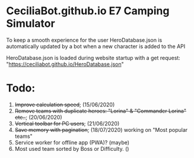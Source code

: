# CeciliaBot.github.io E7 Camping Simulator

To keep a smooth experience for the user HeroDatabase.json is automatically updated by a bot when a new character is added to the API

HeroDatabase.json is loaded during website startup with a get request: "https://ceciliabot.github.io/HeroDatabase.json"

# Todo:

1. ~~Improve calculation speed~~; (15/06/2020)
2. ~~Remove teams with duplicate heroes: "Lorina" & "Commander Lorina" etc..~~; (20/06/2020)
3. ~~Vertical toolbar for PC users~~; (21/06/2020)
4. ~~Save memory with pagination~~; (18/07/2020) working on "Most popular teams"
5. Service worker for offline app (PWA)? (maybe)
6. Most used team sorted by Boss or Difficulty. ()


